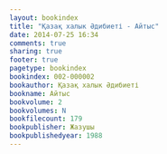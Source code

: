 ```yaml
---
layout: bookindex
title: "Қазақ халык Әдибиеті - Айтыс"
date: 2014-07-25 16:34
comments: true
sharing: true
footer: true
pagetype: bookindex
bookindex: 002-000002
bookauthor: Қазақ халык Әдибиеті
bookname: Айтыс
bookvolume: 2
bookvolumes: N
bookfilecount: 179
bookpublisher: Жазушы
bookpublishedyear: 1988
---
```

